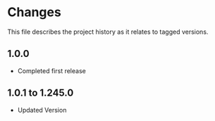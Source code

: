 # Changes
This file describes the project history as it relates to tagged versions.

## 1.0.0
- Completed first release

## 1.0.1 to 1.245.0
- Updated Version
